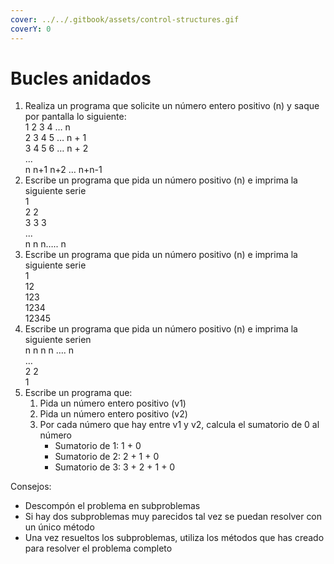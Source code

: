 ```yaml
---
cover: ../../.gitbook/assets/control-structures.gif
coverY: 0
---
```


# Bucles anidados

1. Realiza un programa que solicite un número entero positivo (n) y saque por pantalla lo siguiente: \
   1 2 3 4 … n \
   2 3 4 5 … n + 1 \
   3 4 5 6 … n + 2 \
   ... \
   n n+1 n+2 … n+n-1
2. Escribe un programa que pida un número positivo (n) e imprima la siguiente serie \
   1 \
   2 2 \
   3 3 3 \
   ... \
   n n n….. n&#x20;
3. Escribe un programa que pida un número positivo (n) e imprima la siguiente serie \
   &#x20;        1 \
   &#x20;      12 \
   &#x20;    123 \
   &#x20;  1234 \
   12345&#x20;
4. Escribe un programa que pida un número positivo (n) e imprima la siguiente serien \
   n n n n …. n \
   … \
   2 2 \
   1&#x20;
5. Escribe un programa que:&#x20;
   1. Pida un número entero positivo (v1)&#x20;
   2. Pida un número entero positivo (v2)&#x20;
   3. Por cada número que hay entre v1 y v2, calcula el sumatorio de 0 al número&#x20;
      * Sumatorio de 1: 1 + 0&#x20;
      * Sumatorio de 2: 2 + 1 + 0&#x20;
      * Sumatorio de 3: 3 + 2 + 1 + 0 &#x20;

Consejos:&#x20;

* Descompón el problema en subproblemas&#x20;
* Si hay dos subproblemas muy parecidos tal vez se puedan resolver con un único método&#x20;
* Una vez resueltos los subproblemas, utiliza los métodos que has creado para resolver el problema completo&#x20;

